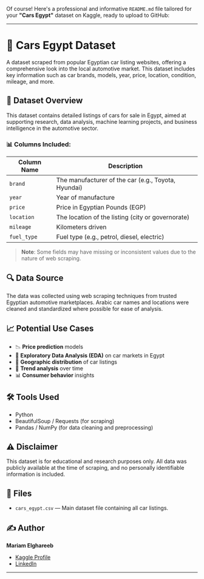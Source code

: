 Of course! Here's a professional and informative `README.md` file tailored for your **"Cars Egypt"** dataset on Kaggle, ready to upload to GitHub:

---

# 🚗 Cars Egypt Dataset

A dataset scraped from popular Egyptian car listing websites, offering a comprehensive look into the local automotive market. This dataset includes key information such as car brands, models, year, price, location, condition, mileage, and more.

## 📂 Dataset Overview

This dataset contains detailed listings of cars for sale in Egypt, aimed at supporting research, data analysis, machine learning projects, and business intelligence in the automotive sector.

### 📊 Columns Included:

| Column Name       | Description                                         |
| ----------------- | --------------------------------------------------- |
| `brand`           | The manufacturer of the car (e.g., Toyota, Hyundai) |
| `year`            | Year of manufacture                                 |
| `price`           | Price in Egyptian Pounds (EGP)                      |
| `location`        | The location of the listing (city or governorate)   |
| `mileage`         | Kilometers driven                                   |
| `fuel_type`       | Fuel type (e.g., petrol, diesel, electric)          |


> **Note**: Some fields may have missing or inconsistent values due to the nature of web scraping.

## 🔍 Data Source

The data was collected using web scraping techniques from trusted Egyptian automotive marketplaces. Arabic car names and locations were cleaned and standardized where possible for ease of analysis.

## 📈 Potential Use Cases

* 📉 **Price prediction** models
* 🔎 **Exploratory Data Analysis (EDA)** on car markets in Egypt
* 📍 **Geographic distribution** of car listings
* 📅 **Trend analysis** over time
* 📊 **Consumer behavior** insights

## 🛠️ Tools Used

* Python
* BeautifulSoup / Requests (for scraping)
* Pandas / NumPy (for data cleaning and preprocessing)

## ⚠️ Disclaimer

This dataset is for educational and research purposes only. All data was publicly available at the time of scraping, and no personally identifiable information is included.

## 📁 Files

* `cars_egypt.csv` — Main dataset file containing all car listings.

## ✍️ Author

**Mariam Elghareeb**

* [Kaggle Profile](https://www.kaggle.com/mariamelghareeb)
* [LinkedIn](https://www.linkedin.com/in/mariam-elghareeb)

---


